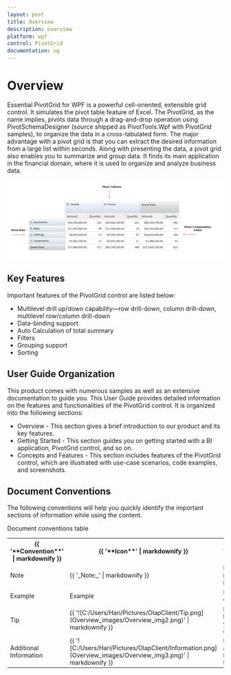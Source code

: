 ```yaml
---
layout: post
title: Overview
description: overview
platform: wpf
control: PivotGrid
documentation: ug
---
```


# Overview

Essential PivotGrid for WPF is a powerful cell-oriented, extensible grid control. It simulates the pivot table feature of Excel. The PivotGrid, as the name implies, pivots data through a drag-and-drop operation using PivotSchemaDesigner (source shipped as PivotTools.Wpf with PivotGrid samples), to organize the data in a cross-tabulated form. The major advantage with a pivot grid is that you can extract the desired information from a large list within seconds. Along with presenting the data, a pivot grid also enables you to summarize and group data. It finds its main application in the financial domain, where it is used to organize and analyze business data.

![C:/Users/dwarageshmb/Desktop/Doc Images/PivotGrid WPF/1.png](Overview_images/Overview_img1.png)



## Key Features

Important features of the PivotGrid control are listed below:

* Multilevel drill up/down capability—row drill-down, column drill-down, multilevel row/column drill-down
* Data-binding support
* Auto Calculation of total summary
* Filters
* Grouping support
* Sorting

## User Guide Organization

This product comes with numerous samples as well as an extensive documentation to guide you. This User Guide provides detailed information 
on the features and functionalities of the PivotGrid control. It is organized into the following sections:

* Overview - This section gives a brief introduction to our product and its key features.
* Getting Started - This section guides you on getting started with a BI application, PivotGrid control, and so on.
* Concepts and Features - This section includes features of the PivotGrid control, which are illustrated with use-case scenarios, code examples, and screenshots. 

## Document Conventions

The following conventions will help you quickly identify the important sections of information while using the content.

Document conventions table

<table>
<tr>
<th>
{{ '**Convention**' | markdownify }}</th><th>
{{ '**Icon**' | markdownify }}</th><th>
{{ '**Description**' | markdownify }}</th></tr>
<tr>
<td>
Note</td><td>
{{ '_Note:_' | markdownify }}</td><td>
Represents important information.</td></tr>
<tr>
<td>
Example</td><td>
Example</td><td>
Represents an example.</td></tr>
<tr>
<td>
Tip</td><td>
{{ '![C:/Users/Hari/Pictures/OlapClient/Tip.png](Overview_images/Overview_img2.png)' | markdownify }}

</td><td>
Represents useful hints that will help you in using the controls/features.</td></tr>
<tr>
<td>
Additional Information</td><td>
{{ '![C:/Users/Hari/Pictures/OlapClient/Information.png](Overview_images/Overview_img3.png)' | markdownify }}

</td><td>
Represents additional information on the topic.</td></tr>
</table>


